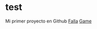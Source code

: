# test
Mi primer proyecto en Github
[Falla](https://lucgom19.github.io/falla/)
[Game](https://lucgom19.github.io/game/)
